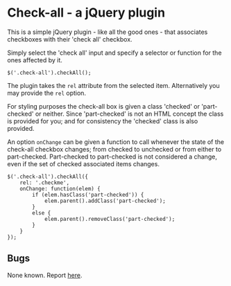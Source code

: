 # Check-all - a jQuery plugin

This is a simple jQuery plugin - like all the good ones - that associates
checkboxes with their 'check all' checkbox.

Simply select the 'check all' input and specify a selector or function for the
ones affected by it.

    $('.check-all').checkAll();

The plugin takes the `rel` attribute from the selected item. Alternatively you
may provide the `rel` option.

For styling purposes the check-all box is given a class 'checked' or
'part-checked' or neither. Since 'part-checked' is not an HTML concept the
class is provided for you; and for consistency the 'checked' class is also
provided.

An option `onChange` can be given a function to call whenever the state of the
check-all checkbox changes; from checked to unchecked or from either to
part-checked. Part-checked to part-checked is not considered a change, even if
the set of checked associated items changes.

    $('.check-all').checkAll({
		rel: '.checkme',
		onChange: function(elem) {
			if (elem.hasClass('part-checked')) {
				elem.parent().addClass('part-checked');
			}
			else {
				elem.parent().removeClass('part-checked');
			}
		}
	});

## Bugs

None known. Report [here](https://github.com/propcom/jquery-checkall/issues).
